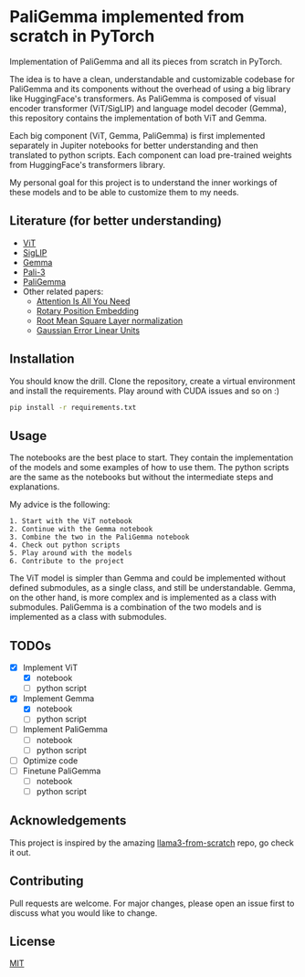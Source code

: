 # PaliGemma implemented from scratch in PyTorch
Implementation of PaliGemma and all its pieces from scratch in PyTorch.

The idea is to have a clean, understandable and customizable codebase for PaliGemma and its components without the overhead of using a big library like HuggingFace's transformers. As PaliGemma is composed of visual encoder transformer (ViT/SigLIP) and language model decoder (Gemma), this repository contains the implementation of both ViT and Gemma. 

Each big component (ViT, Gemma, PaliGemma) is first implemented separately in Jupiter notebooks for better understanding and then translated to python scripts. Each component can load pre-trained weights from HuggingFace's transformers library.

My personal goal for this project is to understand the inner workings of these models and to be able to customize them to my needs.

## Literature (for better understanding)
 - [ViT](https://arxiv.org/abs/2010.11929)
 - [SigLIP](https://arxiv.org/abs/2303.15343)
 - [Gemma](https://arxiv.org/abs/2403.08295)
 - [Pali-3](https://arxiv.org/abs/2310.09199)
 - [PaliGemma](https://github.com/google-research/big_vision/blob/main/big_vision/configs/proj/paligemma/README.md)
 - Other related papers:
    - [Attention Is All You Need](https://arxiv.org/abs/1706.03762)
    - [Rotary Position Embedding](https://arxiv.org/abs/2104.09864v5)
    - [Root Mean Square Layer normalization](https://arxiv.org/abs/1910.07467)
    - [Gaussian Error Linear Units](https://arxiv.org/abs/1606.08415v5)

## Installation
You should know the drill. Clone the repository, create a virtual environment and install the requirements.
Play around with CUDA issues and so on :) 
```bash
pip install -r requirements.txt
```

## Usage
The notebooks are the best place to start. They contain the implementation of the models and some examples of how to use them. The python scripts are the same as the notebooks but without the intermediate steps and explanations.

My advice is the following:

    1. Start with the ViT notebook
    2. Continue with the Gemma notebook
    3. Combine the two in the PaliGemma notebook
    4. Check out python scripts
    5. Play around with the models
    6. Contribute to the project

The ViT model is simpler than Gemma and could be implemented without defined submodules, as a single class, and still be understandable. Gemma, on the other hand, is more complex and is implemented as a class with submodules. PaliGemma is a combination of the two models and is implemented as a class with submodules. 

## TODOs
- [x] Implement ViT
    - [x] notebook
    - [ ] python script
- [x] Implement Gemma
    - [x] notebook
    - [ ] python script
- [ ] Implement PaliGemma
    - [ ] notebook
    - [ ] python script
- [ ] Optimize code
- [ ] Finetune PaliGemma
    - [ ] notebook
    - [ ] python script

## Acknowledgements
This project is inspired by the amazing [llama3-from-scratch](https://github.com/naklecha/llama3-from-scratch) repo, go check it out.

## Contributing
Pull requests are welcome. For major changes, please open an issue first to discuss what you would like to change.

## License
[MIT](https://choosealicense.com/licenses/mit/)
